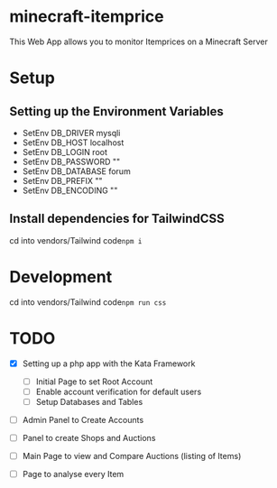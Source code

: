 # minecraft-itemprice

This Web App allows you to monitor Itemprices on a Minecraft Server

# Setup

## Setting up the Environment Variables

- SetEnv DB_DRIVER mysqli
- SetEnv DB_HOST localhost
- SetEnv DB_LOGIN root
- SetEnv DB_PASSWORD ""
- SetEnv DB_DATABASE forum
- SetEnv DB_PREFIX ""
- SetEnv DB_ENCODING ""

## Install dependencies for TailwindCSS

cd into vendors/Tailwind
code`npm i`

# Development

cd into vendors/Tailwind
code`npm run css`

# TODO

- [x] Setting up a php app with the Kata Framework

  - [ ] Initial Page to set Root Account
  - [ ] Enable account verification for default users
  - [ ] Setup Databases and Tables

- [ ] Admin Panel to Create Accounts
- [ ] Panel to create Shops and Auctions
- [ ] Main Page to view and Compare Auctions (listing of Items)
- [ ] Page to analyse every Item
